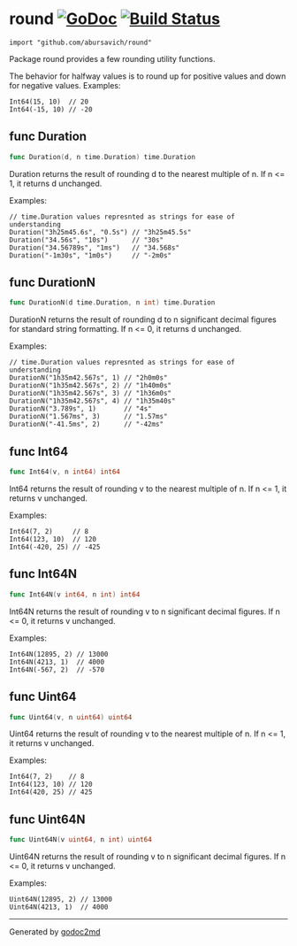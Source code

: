 # round [![GoDoc](https://godoc.org/github.com/abursavich/round?status.svg)](https://godoc.org/github.com/abursavich/round) [![Build Status](https://travis-ci.org/abursavich/round.svg?branch=master)](https://travis-ci.org/abursavich/round)
    import "github.com/abursavich/round"

Package round provides a few rounding utility functions.

The behavior for halfway values is to round up for positive values
and down for negative values. Examples:

	Int64(15, 10)  // 20
	Int64(-15, 10) // -20


## func Duration
``` go
func Duration(d, n time.Duration) time.Duration
```
Duration returns the result of rounding d to the nearest multiple of n.
If n <= 1, it returns d unchanged.

Examples:

	// time.Duration values represnted as strings for ease of understanding
	Duration("3h25m45.6s", "0.5s") // "3h25m45.5s"
	Duration("34.56s", "10s")      // "30s"
	Duration("34.56789s", "1ms")   // "34.568s"
	Duration("-1m30s", "1m0s")     // "-2m0s"


## func DurationN
``` go
func DurationN(d time.Duration, n int) time.Duration
```
DurationN returns the result of rounding d to n significant decimal figures
for standard string formatting. If n <= 0, it returns d unchanged.

Examples:

	// time.Duration values represnted as strings for ease of understanding
	DurationN("1h35m42.567s", 1) // "2h0m0s"
	DurationN("1h35m42.567s", 2) // "1h40m0s"
	DurationN("1h35m42.567s", 3) // "1h36m0s"
	DurationN("1h35m42.567s", 4) // "1h35m40s"
	DurationN("3.789s", 1)       // "4s"
	DurationN("1.567ms", 3)      // "1.57ms"
	DurationN("-41.5ms", 2)      // "-42ms"


## func Int64
``` go
func Int64(v, n int64) int64
```
Int64 returns the result of rounding v to the nearest multiple of n.
If n <= 1, it returns v unchanged.

Examples:

	Int64(7, 2)     // 8
	Int64(123, 10)  // 120
	Int64(-420, 25) // -425


## func Int64N
``` go
func Int64N(v int64, n int) int64
```
Int64N returns the result of rounding v to n significant decimal figures.
If n <= 0, it returns v unchanged.

Examples:

	Int64N(12895, 2) // 13000
	Int64N(4213, 1)  // 4000
	Int64N(-567, 2)  // -570


## func Uint64
``` go
func Uint64(v, n uint64) uint64
```
Uint64 returns the result of rounding v to the nearest multiple of n.
If n <= 1, it returns v unchanged.

Examples:

	Int64(7, 2)    // 8
	Int64(123, 10) // 120
	Int64(420, 25) // 425


## func Uint64N
``` go
func Uint64N(v uint64, n int) uint64
```
Uint64N returns the result of rounding v to n significant decimal figures.
If n <= 0, it returns v unchanged.

Examples:

	Uint64N(12895, 2) // 13000
	Uint64N(4213, 1)  // 4000


- - -
Generated by [godoc2md](http://godoc.org/github.com/davecheney/godoc2md)